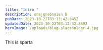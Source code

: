 ```yaml
---
title: "Intro "
description: enejgnebnoien b
pubDate: 2023-10-22T03:12:42.845Z
updatedDate: 2023-10-22T03:12:42.869Z
heroImage: /uploads/blog-placeholder-4.jpg
---
```

This is sparta